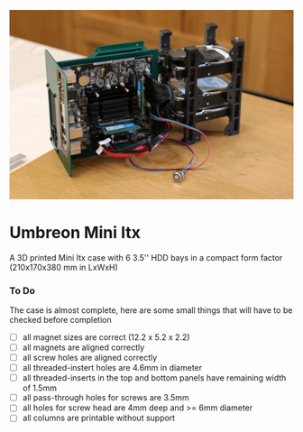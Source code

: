![Showcase of v0.1](showcase/v0.1.JPG)

# Umbreon Mini Itx

A 3D printed Mini Itx case with 6 3.5'' HDD bays in a compact form factor (210x170x380 mm in LxWxH)

### To Do

The case is almost complete, here are some small things that will have to be checked before completion

- [ ] all magnet sizes are correct (12.2 x 5.2 x 2.2)
- [ ] all magnets are aligned correctly
- [ ] all screw holes are aligned correctly
- [ ] all threaded-instert holes are 4.6mm in diameter
- [ ] all threaded-inserts in the top and bottom panels have remaining width of 1.5mm
- [ ] all pass-through holes for screws are 3.5mm
- [ ] all holes for screw head are 4mm deep and >= 6mm diameter
- [ ] all columns are printable without support
